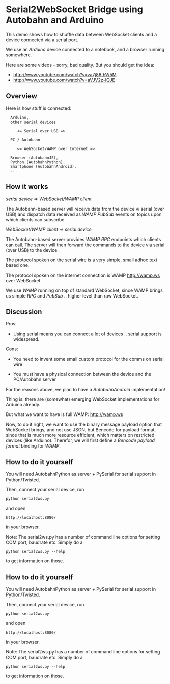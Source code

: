 Serial2WebSocket Bridge using Autobahn and Arduino
==================================================

This demo shows how to shuffle data between WebSocket clients and
a device connected via a serial port.

We use an *Arduino* device connected to a notebook, and a browser
running somewhere.

Here are some videos - sorry, bad quality. But you should get the idea:

   * http://www.youtube.com/watch?v=va7j86thW5M
   * http://www.youtube.com/watch?v=aVJV2z-lQJE


Overview
--------

Here is how stuff is connected:


      Arduino,
      other serial devices

         <= Serial over USB =>

      PC / Autobahn

         <= WebSocket/WAMP over Internet =>

      Browser (AutobahnJS),
      Python (AutobahnPython),
      Smartphone (AutobahnAndroid),
      ...


How it works
------------

*serial device => WebSocket/WAMP client*

The Autobahn-based server will receive data from the device vi serial (over USB)
and dispatch data received as *WAMP PubSub* events on topics upon which clients
can subscribe.

*WebSocket/WAMP client => serial device*

The Autobahn-based server provides *WAMP RPC* endpoints which clients can call.
The server will then forward the commands to the device via serial (over USB)
to the device.


The protocol spoken on the serial wire is a very simple, small adhoc text based
one.

The protocol spoken on the internet connection is WAMP http://wamp.ws over
WebSocket.

We use *WAMP* running on top of standard WebSocket, since WAMP brings us
simple *RPC* and *PubSub* .. higher level than raw WebSocket.



Discussion
----------

Pros:

 * Using serial means you can connect a lot of devices .. serial support is widespread.

Cons:

 * You need to invent some small custom protocol for the comms on serial wire

 * You must have a physical connection between the device and the PC/Autobahn server


For the reasons above, we plan to have a *AutobahnAndroid* implementation!

Thing is: there are (somewhat) emerging WebSocket implementations for Arduino
already.

But what we want to have is full WAMP: http://wamp.ws

Now, to do it right, we want to use the binary message payload option that
WebSocket brings, and not use JSON, but Bencode for payload format, since that
is much more resource efficient, which matters on restricted devices (like
Arduino). Therefor, we will first define a *Bencode payload format* binding
for *WAMP*.



How to do it yourself
---------------------

You will need AutobahnPython as server + PySerial for serial support in
Python/Twisted.

Then, connect your serial device, run

    python serial2ws.py

and open

    http://localhost:8080/

in your browser.

Note: The serial2ws.py has a number of command line options for setting
COM port, baudrate etc. Simply do a

    python serial2ws.py --help

to get information on those.



How to do it yourself
---------------------

You will need AutobahnPython as server + PySerial for serial support in
Python/Twisted.

Then, connect your serial device, run

    python serial2ws.py

and open

    http://localhost:8080/

in your browser.

Note: The serial2ws.py has a number of command line options for setting
COM port, baudrate etc. Simply do a

    python serial2ws.py --help

to get information on those.
